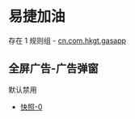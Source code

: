 # 易捷加油

存在 1 规则组 - [cn.com.hkgt.gasapp](/src/apps/cn.com.hkgt.gasapp.ts)

## 全屏广告-广告弹窗

默认禁用

- [快照-0](https://i.gkd.li/import/12744270)
